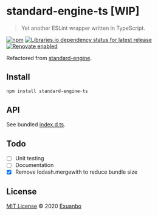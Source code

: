 # standard-engine-ts [WIP]

> Yet another ESLint wrapper written in TypeScript.

[![npm](https://img.shields.io/npm/v/standard-engine-ts?style=flat-square)](https://www.npmjs.com/package/standard-engine-ts)
[![Libraries.io dependency status for latest release](https://img.shields.io/librariesio/release/npm/standard-engine-ts?style=flat-square)](https://libraries.io/npm/standard-engine-ts)
[![Renovate enabled](https://img.shields.io/badge/renovate-enabled-brightgreen?style=flat-square)](https://renovatebot.com/)

Refactored from [standard-engine](https://github.com/standard/standard-engine).

## Install

```sh
npm install standard-engine-ts
```

## API

See bundled [index.d.ts](https://gist.github.com/exuanbo/79d6fcd2c617f03ec530106bfe46d7a4).

## Todo

- [ ] Unit testing
- [ ] Documentation
- [x] Remove lodash.mergewith to reduce bundle size

## License

[MIT License](https://github.com/exuanbo/standard-engine-ts/blob/main/LICENSE) © 2020 [Exuanbo](https://github.com/exuanbo)
